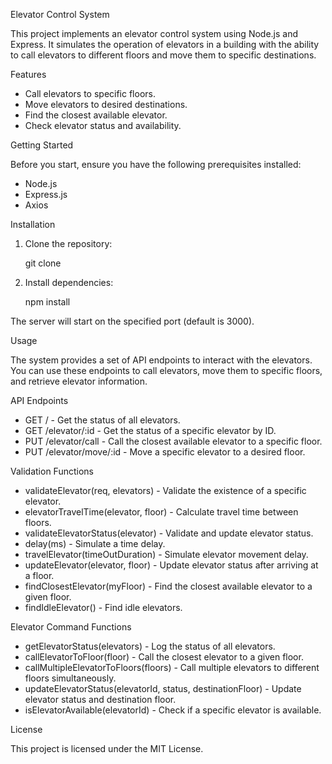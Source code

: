 Elevator Control System

This project implements an elevator control system using Node.js and Express. It simulates the operation of elevators in a building with the ability to call elevators to different floors and move them to specific destinations.

Features
- Call elevators to specific floors.
- Move elevators to desired destinations.
- Find the closest available elevator.
- Check elevator status and availability.

Getting Started

Before you start, ensure you have the following prerequisites installed:

- Node.js
- Express.js
- Axios

Installation

1. Clone the repository:

   git clone <repository-url>

2. Install dependencies:

   npm install

The server will start on the specified port (default is 3000).

Usage

The system provides a set of API endpoints to interact with the elevators. You can use these endpoints to call elevators, move them to specific floors, and retrieve elevator information.

API Endpoints

- GET / - Get the status of all elevators.
- GET /elevator/:id - Get the status of a specific elevator by ID.
- PUT /elevator/call - Call the closest available elevator to a specific floor.
- PUT /elevator/move/:id - Move a specific elevator to a desired floor.

Validation Functions

- validateElevator(req, elevators) - Validate the existence of a specific elevator.
- elevatorTravelTime(elevator, floor) - Calculate travel time between floors.
- validateElevatorStatus(elevator) - Validate and update elevator status.
- delay(ms) - Simulate a time delay.
- travelElevator(timeOutDuration) - Simulate elevator movement delay.
- updateElevator(elevator, floor) - Update elevator status after arriving at a floor.
- findClosestElevator(myFloor) - Find the closest available elevator to a given floor.
- findIdleElevator() - Find idle elevators.

Elevator Command Functions

- getElevatorStatus(elevators) - Log the status of all elevators.
- callElevatorToFloor(floor) - Call the closest elevator to a given floor.
- callMultipleElevatorToFloors(floors) - Call multiple elevators to different floors simultaneously.
- updateElevatorStatus(elevatorId, status, destinationFloor) - Update elevator status and destination floor.
- isElevatorAvailable(elevatorId) - Check if a specific elevator is available.

License

This project is licensed under the MIT License.
